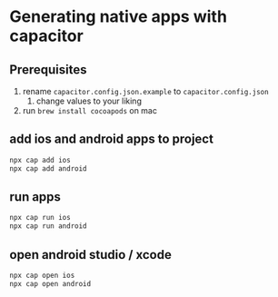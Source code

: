 # Generating native apps with capacitor

## Prerequisites

1. rename `capacitor.config.json.example` to `capacitor.config.json`
   1. change values to your liking
2. run `brew install cocoapods` on mac

## add ios and android apps to project

```sh
npx cap add ios
npx cap add android
```

## run apps

```sh
npx cap run ios
npx cap run android
```

## open android studio / xcode

```sh
npx cap open ios
npx cap open android
```
